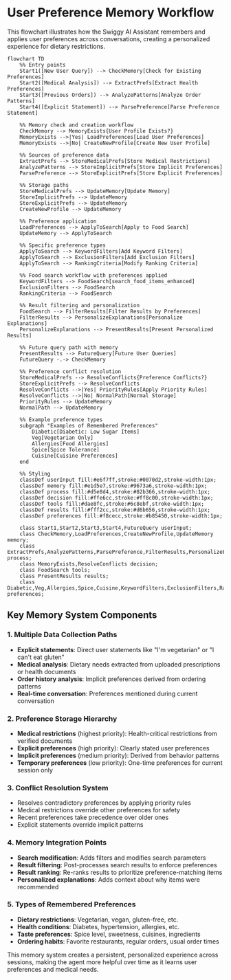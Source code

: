# User Preference Memory Workflow

This flowchart illustrates how the Swiggy AI Assistant remembers and applies user preferences across conversations, creating a personalized experience for dietary restrictions.

```mermaid
flowchart TD
    %% Entry points
    Start1([New User Query]) --> CheckMemory[Check for Existing Preferences]
    Start2([Medical Analysis]) --> ExtractPrefs[Extract Health Preferences]
    Start3([Previous Orders]) --> AnalyzePatterns[Analyze Order Patterns]
    Start4([Explicit Statement]) --> ParsePreference[Parse Preference Statement]
    
    %% Memory check and creation workflow
    CheckMemory --> MemoryExists{User Profile Exists?}
    MemoryExists -->|Yes| LoadPreferences[Load User Preferences]
    MemoryExists -->|No| CreateNewProfile[Create New User Profile]
    
    %% Sources of preference data
    ExtractPrefs --> StoreMedicalPrefs[Store Medical Restrictions]
    AnalyzePatterns --> StoreImplicitPrefs[Store Implicit Preferences]
    ParsePreference --> StoreExplicitPrefs[Store Explicit Preferences]
    
    %% Storage paths
    StoreMedicalPrefs --> UpdateMemory[Update Memory]
    StoreImplicitPrefs --> UpdateMemory
    StoreExplicitPrefs --> UpdateMemory
    CreateNewProfile --> UpdateMemory
    
    %% Preference application
    LoadPreferences --> ApplyToSearch[Apply to Food Search]
    UpdateMemory --> ApplyToSearch
    
    %% Specific preference types
    ApplyToSearch --> KeywordFilters[Add Keyword Filters]
    ApplyToSearch --> ExclusionFilters[Add Exclusion Filters]
    ApplyToSearch --> RankingCriteria[Modify Ranking Criteria]
    
    %% Food search workflow with preferences applied
    KeywordFilters --> FoodSearch[search_food_items_enhanced]
    ExclusionFilters --> FoodSearch
    RankingCriteria --> FoodSearch
    
    %% Result filtering and personalization
    FoodSearch --> FilterResults[Filter Results by Preferences]
    FilterResults --> PersonalizeExplanations[Personalize Explanations]
    PersonalizeExplanations --> PresentResults[Present Personalized Results]
    
    %% Future query path with memory
    PresentResults --> FutureQuery[Future User Queries]
    FutureQuery -.-> CheckMemory
    
    %% Preference conflict resolution
    StoreMedicalPrefs --> ResolveConflicts{Preference Conflicts?}
    StoreExplicitPrefs --> ResolveConflicts
    ResolveConflicts -->|Yes| PriorityRules[Apply Priority Rules]
    ResolveConflicts -->|No| NormalPath[Normal Storage]
    PriorityRules --> UpdateMemory
    NormalPath --> UpdateMemory
    
    %% Example preference types
    subgraph "Examples of Remembered Preferences"
        Diabetic[Diabetic: Low Sugar Items]
        Veg[Vegetarian Only]
        Allergies[Food Allergies]
        Spice[Spice Tolerance]
        Cuisine[Cuisine Preferences]
    end
    
    %% Styling
    classDef userInput fill:#e6f7ff,stroke:#0070d2,stroke-width:1px;
    classDef memory fill:#e1d5e7,stroke:#9673a6,stroke-width:1px;
    classDef process fill:#d5e8d4,stroke:#82b366,stroke-width:1px;
    classDef decision fill:#ffe6cc,stroke:#ff8c00,stroke-width:1px;
    classDef tools fill:#dae8fc,stroke:#6c8ebf,stroke-width:1px;
    classDef results fill:#fff2cc,stroke:#d6b656,stroke-width:1px;
    classDef preferences fill:#f8cecc,stroke:#b85450,stroke-width:1px;
    
    class Start1,Start2,Start3,Start4,FutureQuery userInput;
    class CheckMemory,LoadPreferences,CreateNewProfile,UpdateMemory memory;
    class ExtractPrefs,AnalyzePatterns,ParsePreference,FilterResults,PersonalizeExplanations process;
    class MemoryExists,ResolveConflicts decision;
    class FoodSearch tools;
    class PresentResults results;
    class Diabetic,Veg,Allergies,Spice,Cuisine,KeywordFilters,ExclusionFilters,RankingCriteria preferences;
```

## Key Memory System Components

### 1. Multiple Data Collection Paths
- **Explicit statements**: Direct user statements like "I'm vegetarian" or "I can't eat gluten"
- **Medical analysis**: Dietary needs extracted from uploaded prescriptions or health documents
- **Order history analysis**: Implicit preferences derived from ordering patterns
- **Real-time conversation**: Preferences mentioned during current conversation

### 2. Preference Storage Hierarchy
- **Medical restrictions** (highest priority): Health-critical restrictions from verified documents
- **Explicit preferences** (high priority): Clearly stated user preferences
- **Implicit preferences** (medium priority): Derived from behavior patterns
- **Temporary preferences** (low priority): One-time preferences for current session only

### 3. Conflict Resolution System
- Resolves contradictory preferences by applying priority rules
- Medical restrictions override other preferences for safety
- Recent preferences take precedence over older ones
- Explicit statements override implicit patterns

### 4. Memory Integration Points
- **Search modification**: Adds filters and modifies search parameters
- **Result filtering**: Post-processes search results to enforce preferences
- **Result ranking**: Re-ranks results to prioritize preference-matching items
- **Personalized explanations**: Adds context about why items were recommended

### 5. Types of Remembered Preferences
- **Dietary restrictions**: Vegetarian, vegan, gluten-free, etc.
- **Health conditions**: Diabetes, hypertension, allergies, etc.
- **Taste preferences**: Spice level, sweetness, cuisines, ingredients
- **Ordering habits**: Favorite restaurants, regular orders, usual order times

This memory system creates a persistent, personalized experience across sessions, making the agent more helpful over time as it learns user preferences and medical needs.
